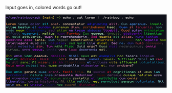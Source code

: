 Input goes in, colored words go out!

![Example of the result from coloring words in the terminal](/example.png)
